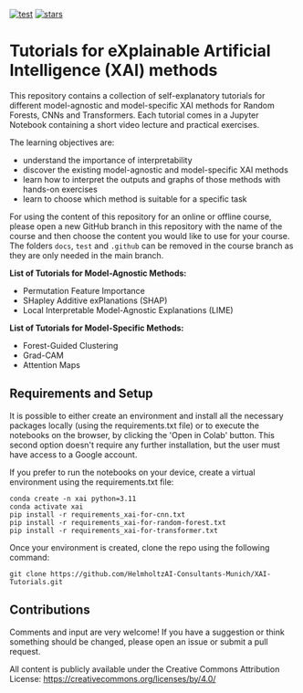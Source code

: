 [![test](https://github.com/HelmholtzAI-Consultants-Munich/XAI-Tutorials/actions/workflows/test_notebooks.yml/badge.svg)](https://github.com/HelmholtzAI-Consultants-Munich/XAI-Tutorials/actions/workflows/test_notebooks.yml)
[![stars](https://img.shields.io/github/stars/HelmholtzAI-Consultants-Munich/XAI-Tutorials?logo=GitHub&color=yellow)](https://github.com/HelmholtzAI-Consultants-Munich/XAI-Tutorials/stargazers)


# Tutorials for eXplainable Artificial Intelligence (XAI) methods

This repository contains a collection of self-explanatory tutorials for different model-agnostic and model-specific XAI methods for Random Forests, CNNs and Transformers. Each tutorial comes in a Jupyter Notebook containing a short video lecture and practical exercises.

The learning objectives are:

- understand the importance of interpretability
- discover the existing model-agnostic and model-specific XAI methods
- learn how to interpret the outputs and graphs of those methods with hands-on exercises
- learn to choose which method is suitable for a specific task

For using the content of this repository for an online or offline course, please open a new GitHub branch in this repository with the name of the course and then choose the content you would like to use for your course. The folders `docs`, `test` and `.github` can be removed in the course branch as they are only needed in the main branch.

**List of Tutorials for Model-Agnostic Methods:**

- Permutation Feature Importance
- SHapley Additive exPlanations (SHAP)
- Local Interpretable Model-Agnostic Explanations (LIME)

**List of Tutorials for Model-Specific Methods:**

- Forest-Guided Clustering
- Grad-CAM
- Attention Maps

## Requirements and Setup

It is possible to either create an environment and install all the necessary packages locally (using the requirements.txt file) or to execute the notebooks on the browser, by clicking the 'Open in Colab' button. This second option doesn't require any further installation, but the user must have access to a Google account.

If you prefer to run the notebooks on your device, create a virtual environment using the requirements.txt file:
```
conda create -n xai python=3.11
conda activate xai
pip install -r requirements_xai-for-cnn.txt
pip install -r requirements_xai-for-random-forest.txt
pip install -r requirements_xai-for-transformer.txt
```

Once your environment is created, clone the repo using the following command:

```
git clone https://github.com/HelmholtzAI-Consultants-Munich/XAI-Tutorials.git
```

## Contributions

Comments and input are very welcome! If you have a suggestion or think something should be changed, please open an issue or submit a pull request. 

All content is publicly available under the Creative Commons Attribution License: https://creativecommons.org/licenses/by/4.0/
